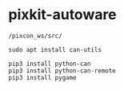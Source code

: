 # pixkit-autoware

`/pixcon_ws/src/` 


`sudo apt install can-utils`

```
pip3 install python-can
pip3 install python-can-remote
pip3 install pygame
```

